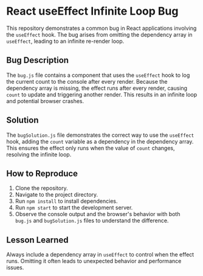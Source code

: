 # React useEffect Infinite Loop Bug

This repository demonstrates a common bug in React applications involving the `useEffect` hook.  The bug arises from omitting the dependency array in `useEffect`, leading to an infinite re-render loop.

## Bug Description

The `bug.js` file contains a component that uses the `useEffect` hook to log the current count to the console after every render.  Because the dependency array is missing, the effect runs after every render, causing `count` to update and triggering another render.  This results in an infinite loop and potential browser crashes.

## Solution

The `bugSolution.js` file demonstrates the correct way to use the `useEffect` hook, adding the `count` variable as a dependency in the dependency array. This ensures the effect only runs when the value of `count` changes, resolving the infinite loop.

## How to Reproduce

1. Clone the repository.
2. Navigate to the project directory.
3. Run `npm install` to install dependencies.
4. Run `npm start` to start the development server.
5. Observe the console output and the browser's behavior with both `bug.js` and `bugSolution.js` files to understand the difference.

## Lesson Learned

Always include a dependency array in `useEffect` to control when the effect runs.  Omitting it often leads to unexpected behavior and performance issues.